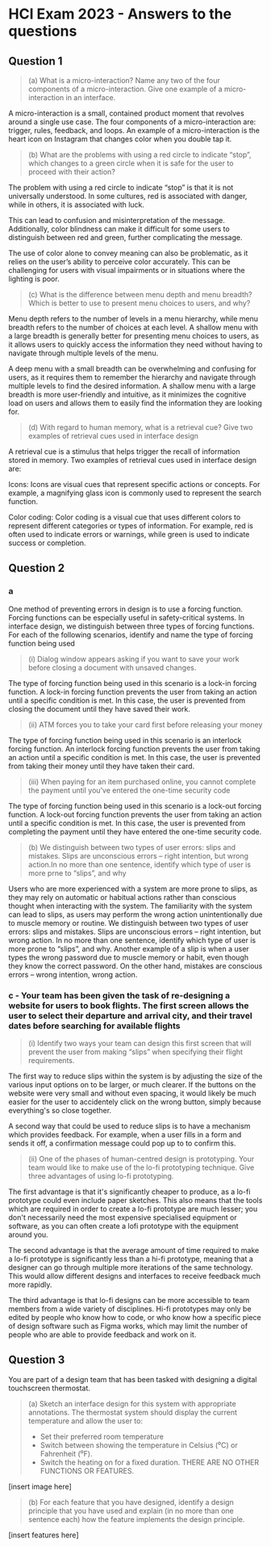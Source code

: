 # HCI Exam 2023 - Answers to the questions

## Question 1

> (a) What is a micro-interaction? Name any two of the four components of a micro-interaction. Give one example of a micro-interaction in an interface.

A micro-interaction is a small, contained product moment that revolves around a single use case. The four components of a micro-interaction are: trigger, rules, feedback, and loops. An example of a micro-interaction is the heart icon on Instagram that changes color when you double tap it.

> (b) What are the problems with using a red circle to indicate “stop”, which changes to a green circle when it is safe for the user to proceed with their action?

The problem with using a red circle to indicate “stop” is that it is not universally understood. In some cultures, red is associated with danger, while in others, it is associated with luck.

This can lead to confusion and misinterpretation of the message.
Additionally, color blindness can make it difficult for some users to distinguish between red and green, further complicating the message.

The use of color alone to convey meaning can also be problematic, as it relies on the user’s ability to perceive color accurately.
This can be challenging for users with visual impairments or in situations where the lighting is poor.

> (c) What is the difference between menu depth and menu breadth? Which is better to use to present menu choices to users, and why?

Menu depth refers to the number of levels in a menu hierarchy, while menu breadth refers to the number of choices at each level. A shallow menu with a large breadth is generally better for presenting menu choices to users, as it allows users to quickly access the information they need without having to navigate through multiple levels of the menu.

A deep menu with a small breadth can be overwhelming and confusing for users, as it requires them to remember the hierarchy and navigate through multiple levels to find the desired information. A shallow menu with a large breadth is more user-friendly and intuitive, as it minimizes the cognitive load on users and allows them to easily find the information they are looking for.

> (d) With regard to human memory, what is a retrieval cue? Give two examples of retrieval cues used in interface design

A retrieval cue is a stimulus that helps trigger the recall of information stored in memory. Two examples of retrieval cues used in interface design are:

Icons: Icons are visual cues that represent specific actions or concepts. For example, a magnifying glass icon is commonly used to represent the search function.

Color coding: Color coding is a visual cue that uses different colors to represent different categories or types of information. For example, red is often used to indicate errors or warnings, while green is used to indicate success or completion.

## Question 2

### a

One method of preventing errors in design is to use a forcing function. Forcing functions can be especially useful in safety-critical systems. In interface design, we distinguish between three types of forcing functions. For each of the following scenarios, identify and name the type of forcing function being used

> (i) Dialog window appears asking if you want to save your work before closing a document with unsaved changes.

The type of forcing function being used in this scenario is a lock-in forcing function. A lock-in forcing function prevents the user from taking an action until a specific condition is met. In this case, the user is prevented from closing the document until they have saved their work.

> (ii) ATM forces you to take your card first before releasing your money

The type of forcing function being used in this scenario is an interlock forcing function. An interlock forcing function prevents the user from taking an action until a specific condition is met. In this case, the user is prevented from taking their money until they have taken their card.

> (iii) When paying for an item purchased online, you cannot complete the payment until you’ve entered the one-time security code

The type of forcing function being used in this scenario is a lock-out forcing function. A lock-out forcing function prevents the user from taking an action until a specific condition is met. In this case, the user is prevented from completing the payment until they have entered the one-time security code.

> (b)  We distinguish between two types of user errors: slips and mistakes. Slips are unconscious errors – right intention, but wrong action.In no more than one sentence, identify which type of user is more prne to “slips”, and why

Users who are more experienced with a system are more prone to slips, as they may rely on automatic or habitual actions rather than conscious thought when interacting with the system. The familiarity with the system can lead to slips, as users may perform the wrong action unintentionally due to muscle memory or routine. We distinguish between two types of user errors: slips and mistakes. Slips are unconscious errors – right intention, but wrong action. In no more than one sentence, identify which type of user is more prone to “slips”, and why. Another example of a slip is when a user types the wrong password due to muscle memory or habit, even though they know the correct password. On the other hand, mistakes are conscious errors – wrong intention, wrong action.

### c - Your team has been given the task of re-designing a website for users to book flights. The first screen allows the user to select their departure and arrival city, and their travel dates before searching for available flights

> (i) Identify two ways your team can design this first screen that will prevent the user from making “slips” when specifying their flight requirements.

The first way to reduce slips within the system is by adjusting the size of the various input options on to be larger, or much clearer. If the buttons on the website were very small and without even spacing, it would likely be much easier for the user to accidentely click on the wrong button, simply because everything's so close together.

A second way that could be used to reduce slips is to have a mechanism which provides feedback. For example, when a user fills in a form and sends it off, a confirmation message could pop up to to confirm this.

> (ii) One of the phases of human-centred design is prototyping. Your team would like to make use of the lo-fi prototyping technique. Give three advantages of using lo-fi prototyping.

The first advantage is that it's significantly cheaper to produce, as a lo-fi prototype could even include paper sketches. This also means that the tools which are required in order to create a lo-fi prototype are much lesser; you don't necessarily need the most expensive specialised equipment or software, as you can often create a lofi prototype with the equipment around you.

The second advantage is that the average amount of time required to make a lo-fi prototype is significantly less than a hi-fi prototype, meaning that a designer can go through multiple more iterations of the same technology. This would allow different designs and interfaces to receive feedback much more rapidly.

The third advantage is that lo-fi designs can be more accessible to team members from a wide variety of disciplines. Hi-fi prototypes may only be edited by people who know how to code, or who know how a specific piece of design software such as Figma works, which may limit the number of people who are able to provide feedback and work on it.

## Question 3

You are part of a design team that has been tasked with designing a digital touchscreen thermostat.
 > (a) Sketch an interface design for this system with appropriate annotations. The thermostat system should display the current temperature and allow
the user to:
>
> - Set their preferred room temperature
> - Switch between showing the temperature in Celsius (⁰C) or Fahrenheit (⁰F).
> - Switch the heating on for a fixed duration.
> THERE ARE NO OTHER FUNCTIONS OR FEATURES.

[insert image here]

> (b) For each feature that you have designed, identify a design principle that
you have used and explain (in no more than one sentence each) how
the feature implements the design principle.

[insert features here]
